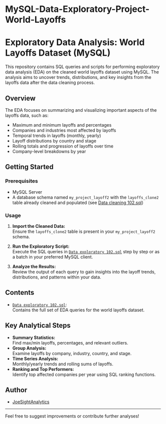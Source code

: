 # MySQL-Data-Exploratory-Project-World-Layoffs
# Exploratory Data Analysis: World Layoffs Dataset (MySQL)

This repository contains SQL queries and scripts for performing exploratory data analysis (EDA) on the cleaned world layoffs dataset using MySQL. The analysis aims to uncover trends, distributions, and key insights from the layoffs data after the data cleaning process.

## Overview

The EDA focuses on summarizing and visualizing important aspects of the layoffs data, such as:

- Maximum and minimum layoffs and percentages
- Companies and industries most affected by layoffs
- Temporal trends in layoffs (monthly, yearly)
- Layoff distributions by country and stage
- Rolling totals and progression of layoffs over time
- Company-level breakdowns by year

## Getting Started

### Prerequisites

- MySQL Server
- A database schema named `my_project_layoff2` with the `layoffs_clone2` table already cleaned and populated (see [Data cleaning 102.sql](../Data%20cleaning%20102.sql))

### Usage

1. **Import the Cleaned Data:**  
   Ensure the `layoffs_clone2` table is present in your `my_project_layoff2` schema.

2. **Run the Exploratory Script:**  
   Execute the SQL queries in [`Data exploratory 102.sql`](./Data%20exploratory%20102.sql) step by step or as a batch in your preferred MySQL client.

3. **Analyze the Results:**  
   Review the output of each query to gain insights into the layoff trends, distributions, and patterns within your data.

## Contents

- [`Data exploratory 102.sql`](./Data%20exploratory%20102.sql):  
  Contains the full set of EDA queries for the world layoffs dataset.

## Key Analytical Steps

- **Summary Statistics:**  
  Find max/min layoffs, percentages, and relevant outliers.
- **Group Analysis:**  
  Examine layoffs by company, industry, country, and stage.
- **Time Series Analysis:**  
  Monthly/yearly trends and rolling sums of layoffs.
- **Ranking and Top Performers:**  
  Identify top affected companies per year using SQL ranking functions.

## Author

- [JoeSightAnalytics](https://github.com/JoeSightAnalytics)

---

Feel free to suggest improvements or contribute further analyses!
